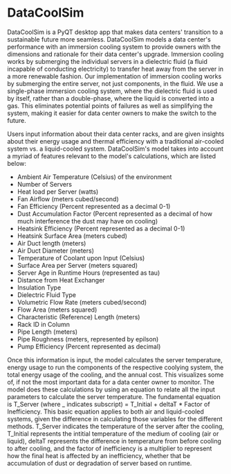 # DataCoolSim
DataCoolSim is a PyQT desktop app that makes data centers' transition to a sustainable future more seamless. DataCoolSim models a data center's performance with an immersion cooling system to provide owners with the dimensions and rationale for their data center's upgrade.
Immersion cooling works by submerging the individual servers in a dielectric fluid (a fluid incapable of conducting electricity) to transfer heat away from the server in a more renewable fashion. Our implementation of immersion cooling works by submerging the entire server, not just components, in the fluid. We use a single-phase immersion cooling system, where the dielectric fluid is used by itself, rather than a double-phase, where the liquid is converted into a gas. This eliminates potential points of failures as well as simplifying the system, making it easier for data center owners to make the switch to the future.

Users input information about their data center racks, and are given insights about their energy usage and thermal efficiency with a traditional air-cooled system vs. a liquid-cooled system. DataCoolSim's model takes into account a myriad of features relevant to the model's calculations, which are listed below:
- Ambient Air Temperature (Celsius) of the environment
- Number of Servers
- Heat load per Server (watts)
- Fan Airflow (meters cubed/second)
- Fan Efficiency (Percent represented as a decimal 0-1)
- Dust Accumulation Factor (Percent represented as a decimal of how much interference the dust may have on cooling)
- Heatsink Efficiency (Percent represented as a decimal 0-1)
- Heatsink Surface Area (meters cubed)
- Air Duct length (meters)
- Air Duct Diameter (meters)
- Temperature of Coolant upon Input (Celsius)
- Surface Area per Server (meters squared)
- Server Age in Runtime Hours (represented as tau)
- Distance from Heat Exchanger
- Insulation Type
- Dielectric Fluid Type
- Volumetric Flow Rate (meters cubed/second)
- Flow Area (meters squared)
- Characteristic (Reference) Length (meters)
- Rack ID in Column
- Pipe Length (meters)
- Pipe Roughness (meters, represented by epilson)
- Pump Efficiency (Percent represented as decimal)

Once this information is input, the model calculates the server temperature, energy usage to run the components of the respective coolying system, the total energy usage of the cooling, and the annual cost. This visualizes some of, if not the most important data for a data center owner to monitor. The model does these calculations by using an equation to relate all the input parameters to calculate the server temperature. The fundamental equation is T_Server (where _ indicates subscript) = T_Initial + deltaT * Factor of Inefficiency. This basic equation applies to both air and liquid-cooled systems, given the difference in calculating those variables for the different methods. T_Server indicates the temperature of the server after the cooling, T_Initial represents the intitial temperature of the medium of cooling (air or liquid), deltaT represents the difference in temperature from before cooling to after cooling, and the factor of inefficiency is a multiplier to represent how the final heat is affected by an inefficiency, whether that be accumulation of dust or degradation of server based on runtime.